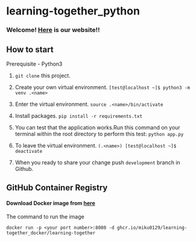 # learning-together_python

### Welcome! [Here](https://fly.io/apps/learning-together) is our website!!  

## How to start 

Prerequisite - Python3 

1. `git clone` this project. 

2. Create your own virtual environment. `[test@localhost ~]$ python3 -m venv .<name>` 

3. Enter the virtual environment. `source .<name>/bin/activate`

4. Install packages. `pip install -r requirements.txt`

5. You can test that the application works.Run this command on your terminal within the root directory to perform this test: `python app.py`

6. To leave the virtual environment. `(.<name>) [test@localhost ~]$ deactivate`

7. When you ready to share your change push `development` branch in Github. 

## GitHub Container Registry 

#### Download Docker image from [here](https://github.com/users/miku0129/packages/container/package/learning-together_docker%2Flearning-together)

The command to run the image 
```
docker run -p <your port number>:8080 -d ghcr.io/miku0129/learning-together_docker/learning-together
```


